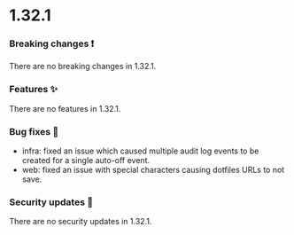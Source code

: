 # 1.32.1

### Breaking changes ❗

There are no breaking changes in 1.32.1.

### Features ✨

There are no features in 1.32.1.

### Bug fixes 🐛

- infra: fixed an issue which caused multiple audit log events to be created for
  a single auto-off event.
- web: fixed an issue with special characters causing dotfiles URLs to not save.

### Security updates 🔐

There are no security updates in 1.32.1.

